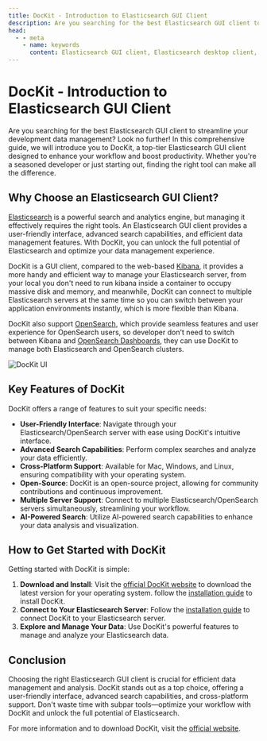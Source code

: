 ```yaml
---
title: DocKit - Introduction to Elasticsearch GUI Client
description: Are you searching for the best Elasticsearch GUI client to streamline your development data management? Look no further! In this comprehensive guide, we will introduce you to DocKit, a top-tier Elasticsearch GUI client designed to enhance your workflow and boost productivity. Whether you're a seasoned developer or just starting out, finding the right tool can make all the difference.
head:
  - - meta
    - name: keywords
      content: Elasticsearch GUI client, Elasticsearch desktop client, Elasticsearch GUI tool, Elasticsearch desktop tool, Elasticsearch GUI, Elasticsearch desktop, Elasticsearch client, Elasticsearch tool, Elasticsearch management tool, Elasticsearch management client, Elasticsearch management, Elasticsearch data management, Elasticsearch data analysis, Elasticsearch data visualization,Elasticsearch data query, Elasticsearch data exploration, Elasticsearch data optimization, Elasticsearch data efficiency, Elasticsearch data workflow
---
```


# DocKit - Introduction to Elasticsearch GUI Client

Are you searching for the best Elasticsearch GUI client to streamline your development data management? Look no further!
In this comprehensive guide, we will introduce you to DocKit, a top-tier Elasticsearch GUI client designed to enhance
your workflow and boost productivity. Whether you're a seasoned developer or just starting out, finding the right tool
can make all the difference.

## Why Choose an Elasticsearch GUI Client?

[Elasticsearch](https://www.elastic.co/elasticsearch) is a powerful search and analytics engine, but managing it
effectively requires the right tools. An Elasticsearch GUI client provides a user-friendly interface, advanced search
capabilities, and efficient data management features. With DocKit, you can unlock the full potential of Elasticsearch
and optimize your data management experience.

DocKit is a GUI client, compared to the web-based [Kibana](https://www.elastic.co/kibana), it provides a more handy and
efficient way to manage your Elasticsearch server, from your local you don't need to run kibana inside a container to
occupy massive disk and memory, and meanwhile, DocKit can connect to multiple Elasticsearch servers at the same time so
you can switch between your application environments instantly, which is more flexible than Kibana.

DocKit also support [OpenSearch](https://opensearch.org/), which provide seamless features and user experience for
OpenSearch users, so developer don't need to switch between Kibana
and [OpenSearch Dashboards](https://opensearch.org/docs/latest/dashboards/), they can use DocKit to manage both
Elasticsearch and OpenSearch clusters.

![DocKit UI](/public/dockit-client-ui.png)

## Key Features of DocKit

DocKit offers a range of features to suit your specific needs:

- **User-Friendly Interface**: Navigate through your Elasticsearch/OpenSearch server with ease using DocKit's intuitive
  interface.
- **Advanced Search Capabilities**: Perform complex searches and analyze your data efficiently.
- **Cross-Platform Support**: Available for Mac, Windows, and Linux, ensuring compatibility with your operating system.
- **Open-Source**: DocKit is an open-source project, allowing for community contributions and continuous improvement.
- **Multiple Server Support**: Connect to multiple Elasticsearch/OpenSearch servers simultaneously, streamlining your
  workflow.
- **AI-Powered Search**: Utilize AI-powered search capabilities to enhance your data analysis and visualization.

## How to Get Started with DocKit

Getting started with DocKit is simple:

1. **Download and Install**: Visit the [official DocKit website](https://dockit.geekfun.club) to download the latest
   version for your operating system. follow
   the [installation guide](https://dockit.geekfun.club/docs/installation.html) to install DocKit.
2. **Connect to Your Elasticsearch Server**: Follow
   the [installation guide](https://dockit.geekfun.club/docs/connect-to-server.html) to connect
   DocKit to your Elasticsearch server.
3. **Explore and Manage Your Data**: Use DocKit's powerful features to manage and analyze your Elasticsearch data.

## Conclusion

Choosing the right Elasticsearch GUI client is crucial for efficient data management and analysis. DocKit stands out as
a top choice, offering a user-friendly interface, advanced search capabilities, and cross-platform support. Don't waste
time with subpar tools—optimize your workflow with DocKit and unlock the full potential of Elasticsearch.

For more information and to download DocKit, visit the [official website](https://dockit.geekfun.club).
